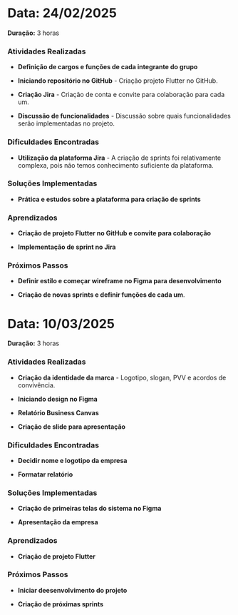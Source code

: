# Data: 24/02/2025 
**Duração:** 3 horas  

### Atividades Realizadas 
- **Definição de cargos e funções de cada integrante do grupo**

- **Iniciando repositório no GitHub** - Criação projeto Flutter no GitHub.

- **Criação Jira** - Criação de conta e convite para colaboração para cada um.

- **Discussão de funcionalidades** - Discussão sobre quais funcionalidades serão implementadas no projeto.

### Dificuldades Encontradas
- **Utilização da plataforma Jira** - A criação de sprints foi relativamente complexa, pois não temos conhecimento suficiente da plataforma.

### Soluções Implementadas
- **Prática e estudos sobre a plataforma para criação de sprints**

### Aprendizados
- **Criação de projeto Flutter no GitHub e convite para colaboração**

- **Implementação de sprint no Jira**

### Próximos Passos
- **Definir estilo e começar wireframe no Figma para desenvolvimento**

- **Criação de novas sprints e definir funções de cada um**.

# Data: 10/03/2025 
**Duração:** 3 horas  

### Atividades Realizadas 
- **Criação da identidade da marca** - Logotipo, slogan, PVV e acordos de convivência.

- **Iniciando design no Figma**

- **Relatório Business Canvas**

- **Criação de slide para apresentação**

### Dificuldades Encontradas
- **Decidir nome e logotipo da empresa**

- **Formatar relatório**

### Soluções Implementadas
- **Criação de primeiras telas do sistema no Figma**

- **Apresentação da empresa**

### Aprendizados
- **Criação de projeto Flutter**

### Próximos Passos
- **Iniciar deesenvolvimento do projeto**

- **Criação de próximas sprints**